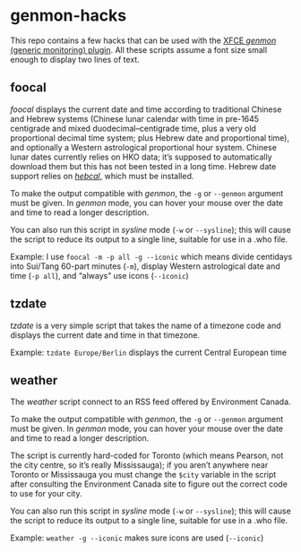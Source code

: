# genmon-hacks
This repo contains a few hacks that can be used with the [XFCE *genmon* (generic monitoring) plugin](https://docs.xfce.org/panel-plugins/xfce4-genmon-plugin/start).
All these scripts assume a font size small enough to display two lines of text.

## foocal
*foocal* displays the current date and time according to traditional Chinese and Hebrew systems
(Chinese lunar calendar with time in pre-1645 centigrade and
mixed duodecimal–centigrade time,
plus a very old proportional decimal time system;
plus Hebrew date and proportional time),
and optionally a Western astrological proportional hour system.
Chinese lunar dates currently relies on HKO data;
it’s supposed to automatically download them but this has not been tested in a long time.
Hebrew date support relies on [*hebcal*](https://github.com/hebcal/hebcal), which must be installed.

To make the output compatible with *genmon*, the `-g` or `--genmon` argument must be given.
In *genmon* mode, you can hover your mouse over the date and time to read a longer description.

You can also run this script in *sysline* mode (`-w` or `--sysline`);
this will cause the script to reduce its output to a single line,
suitable for use in a .who file.

Example: I use `foocal -m -p all -g --iconic` which means
divide centidays into Sui/Tang 60-part minutes (`-m`),
display Western astrological date and time (`-p all`),
and “always” use icons (`--iconic`)

## tzdate
*tzdate* is a very simple script that takes the name of a timezone code and displays the current date and time in that timezone.

Example: `tzdate Europe/Berlin` displays the current Central European time

## weather
The *weather* script connect to an RSS feed offered by Environment Canada.

To make the output compatible with *genmon*, the `-g` or `--genmon` argument must be given.
In *genmon* mode, you can hover your mouse over the date and time to read a longer description.

The script is currently hard-coded for Toronto (which means Pearson, not the city centre, so it’s really Mississauga);
if you aren’t anywhere near Toronto or Mississauga you must change the `$city` variable in the script
after consulting the Environment Canada site to figure out the correct code to use for your city.

You can also run this script in *sysline* mode (`-w` or `--sysline`);
this will cause the script to reduce its output to a single line,
suitable for use in a .who file.

Example: `weather -g --iconic` makes sure icons are used (`--iconic`)
